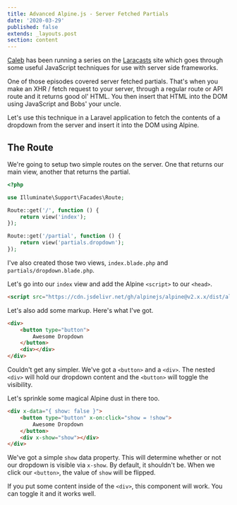 ```yaml
---
title: Advanced Alpine.js - Server Fetched Partials
date: '2020-03-29'
published: false
extends: _layouts.post
section: content
---
```

[Caleb](https://twitter.com/calebporzio) has been running a series on the [Laracasts](https://laracasts.com) site which goes through some useful JavaScript techniques for use with server side frameworks.

One of those episodes covered server fetched partials. That's when you make an XHR / fetch request to your server, through a regular route or API route and it returns good ol' HTML. You then insert that HTML into the DOM using JavaScript and Bobs' your uncle.

Let's use this technique in a Laravel application to fetch the contents of a dropdown from the server and insert it into the DOM using Alpine.

## The Route

We're going to setup two simple routes on the server. One that returns our main view, another that returns the partial.

```php
<?php

use Illuminate\Support\Facades\Route;

Route::get('/', function () {
    return view('index');
});

Route::get('/partial', function () {
    return view('partials.dropdown');
});
``` 

I've also created those two views, `index.blade.php` and `partials/dropdown.blade.php`.

Let's go into our `index` view and add the Alpine `<script>` to our `<head>`.

```html
<script src="https://cdn.jsdelivr.net/gh/alpinejs/alpine@v2.x.x/dist/alpine.js" defer></script>
```

Let's also add some markup. Here's what I've got.

```html
<div>
    <button type="button">
        Awesome Dropdown
    </button>
    <div></div>
</div>
```

Couldn't get any simpler. We've got a `<button>` and a `<div>`. The nested `<div>` will hold our dropdown content and the `<button>` will toggle the visibility.

Let's sprinkle some magical Alpine dust in there too.

```html
<div x-data="{ show: false }">
    <button type="button" x-on:click="show = !show">
        Awesome Dropdown
    </button>
    <div x-show="show"></div>
</div>
```

We've got a simple `show` data property. This will determine whether or not our dropdown is visible via `x-show`. By default, it shouldn't be. When we click our `<button>`, the value of `show` will be flipped.

If you put some content inside of the `<div>`, this component will work. You can toggle it and it works well.